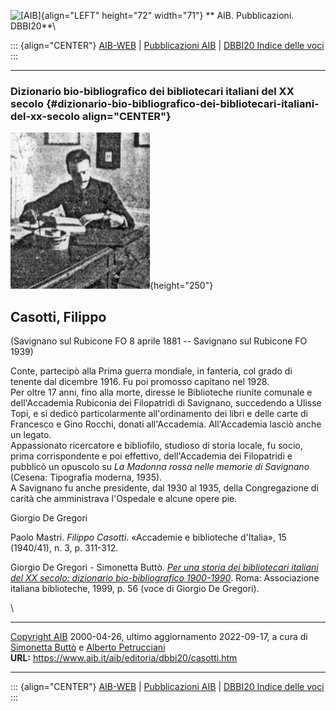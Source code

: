 ![\[AIB\]](/aib/wi/aibv72.gif){align="LEFT" height="72" width="71"}
** AIB. Pubblicazioni. DBBI20**\

::: {align="CENTER"}
[AIB-WEB](/) \| [Pubblicazioni AIB](/pubblicazioni/) \| [DBBI20 Indice
delle voci](dbbi20.htm)
:::

------------------------------------------------------------------------

### Dizionario bio-bibliografico dei bibliotecari italiani del XX secolo {#dizionario-bio-bibliografico-dei-bibliotecari-italiani-del-xx-secolo align="CENTER"}

![\[Ritratto\]](casotti.gif){height="250"}

## Casotti, Filippo

(Savignano sul Rubicone FO 8 aprile 1881 -- Savignano sul Rubicone FO
1939)

Conte, partecipò alla Prima guerra mondiale, in fanteria, col grado di
tenente dal dicembre 1916. Fu poi promosso capitano nel 1928.\
Per oltre 17 anni, fino alla morte, diresse le Biblioteche riunite
comunale e dell\'Accademia Rubiconia dei Filopatridi di Savignano,
succedendo a Ulisse Topi, e si dedicò particolarmente all\'ordinamento
dei libri e delle carte di Francesco e Gino Rocchi, donati
all\'Accademia. All\'Accademia lasciò anche un legato.\
Appassionato ricercatore e bibliofilo, studioso di storia locale, fu
socio, prima corrispondente e poi effettivo, dell\'Accademia dei
Filopatridi e pubblicò un opuscolo su *La Madonna rossa nelle memorie di
Savignano* (Cesena: Tipografia moderna, 1935).\
A Savignano fu anche presidente, dal 1930 al 1935, della Congregazione
di carità che amministrava l\'Ospedale e alcune opere pie.

Giorgio De Gregori

Paolo Mastri. *Filippo Casotti*. «Accademie e biblioteche d\'Italia», 15
(1940/41), n. 3, p. 311-312.

Giorgio De Gregori - Simonetta Buttò. [*Per una storia dei bibliotecari
italiani del XX secolo: dizionario bio-bibliografico
1900-1990*](/aib/editoria/pub065.htm). Roma: Associazione italiana
biblioteche, 1999, p. 56 (voce di Giorgio De Gregori).

\

------------------------------------------------------------------------

[Copyright AIB](/su-questo-sito/dichiarazione-di-copyright-aib-web/)
2000-04-26, ultimo aggiornamento 2022-09-17, a cura di [Simonetta
Buttò](/aib/redazione3.htm) e [Alberto
Petrucciani](/su-questo-sito/redazione-aib-web/)\
**URL:** https://www.aib.it/aib/editoria/dbbi20/casotti.htm

------------------------------------------------------------------------

::: {align="CENTER"}
[AIB-WEB](/) \| [Pubblicazioni AIB](/pubblicazioni/) \| [DBBI20 Indice
delle voci](dbbi20.htm)
:::
